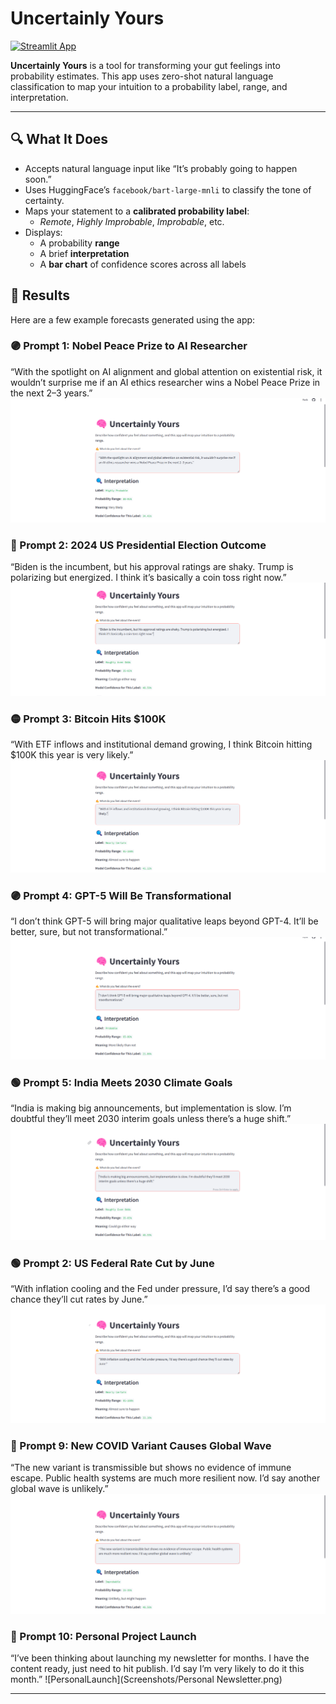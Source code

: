 # Uncertainly Yours
[![Streamlit App](https://static.streamlit.io/badges/streamlit_badge_black_white.svg)](https://uncertainly-yours.streamlit.app/)

**Uncertainly Yours** is a tool for transforming your gut feelings into probability estimates. This app uses zero-shot natural language classification to map your intuition to a probability label, range, and interpretation.

---

## 🔍 What It Does

- Accepts natural language input like “It’s probably going to happen soon.”
- Uses HuggingFace’s `facebook/bart-large-mnli` to classify the tone of certainty.
- Maps your statement to a **calibrated probability label**:
  - *Remote*, *Highly Improbable*, *Improbable*, etc.
- Displays:
  - A probability **range**
  - A brief **interpretation**
  - A **bar chart** of confidence scores across all labels

## 📸 Results

Here are a few example forecasts generated using the app:

### 🟣 Prompt 1: Nobel Peace Prize to AI Researcher
“With the spotlight on AI alignment and global attention on existential risk, it wouldn’t surprise me if an AI ethics researcher wins a Nobel Peace Prize in the next 2–3 years.”
![AI Alignment Prize](Screenshots/AI_Alignment.png)

### 🔵 Prompt 2: 2024 US Presidential Election Outcome
“Biden is the incumbent, but his approval ratings are shaky. Trump is polarizing but energized. I think it’s basically a coin toss right now.”
![Biden Incumbency](Screenshots/Biden.png)

### 🟡 Prompt 3: Bitcoin Hits $100K
“With ETF inflows and institutional demand growing, I think Bitcoin hitting $100K this year is very likely.”
![ETF](Screenshots/ETF.png)

### 🟣 Prompt 4: GPT-5 Will Be Transformational
“I don’t think GPT-5 will bring major qualitative leaps beyond GPT-4. It’ll be better, sure, but not transformational.”
![GPT](Screenshots/GPT-5.png)

### 🟢 Prompt 5: India Meets 2030 Climate Goals
“India is making big announcements, but implementation is slow. I’m doubtful they’ll meet 2030 interim goals unless there’s a huge shift.”
![India2030](Screenshots/India_2030.png)

### 🟢 Prompt 2: US Federal Rate Cut by June
“With inflation cooling and the Fed under pressure, I’d say there’s a good chance they’ll cut rates by June.”
![USFed](Screenshots/Inflation.png)

### 🔴 Prompt 9: New COVID Variant Causes Global Wave
“The new variant is transmissible but shows no evidence of immune escape. Public health systems are much more resilient now. I’d say another global wave is unlikely.”
![COVID](Screenshots/Pandemic.png)

### 👤 Prompt 10: Personal Project Launch
“I’ve been thinking about launching my newsletter for months. I have the content ready, just need to hit publish. I’d say I’m very likely to do it this month.”
![PersonalLaunch](Screenshots/Personal Newsletter.png)

 

---
